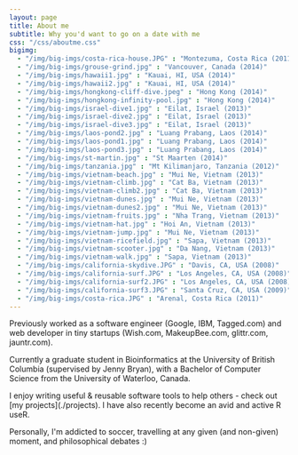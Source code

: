 ```yaml
---
layout: page
title: About me
subtitle: Why you'd want to go on a date with me
css: "/css/aboutme.css"
bigimg:
  - "/img/big-imgs/costa-rica-house.JPG" : "Montezuma, Costa Rica (2011)"
  - "/img/big-imgs/grouse-grind.jpg" : "Vancouver, Canada (2014)"
  - "/img/big-imgs/hawaii1.jpg" : "Kauai, HI, USA (2014)"
  - "/img/big-imgs/hawaii2.jpg" : "Kauai, HI, USA (2014)"
  - "/img/big-imgs/hongkong-cliff-dive.jpeg" : "Hong Kong (2014)"
  - "/img/big-imgs/hongkong-infinity-pool.jpg" : "Hong Kong (2014)"
  - "/img/big-imgs/israel-dive1.jpg" : "Eilat, Israel (2013)"
  - "/img/big-imgs/israel-dive2.jpg" : "Eilat, Israel (2013)"
  - "/img/big-imgs/israel-dive3.jpg" : "Eilat, Israel (2013)"
  - "/img/big-imgs/laos-pond2.jpg" : "Luang Prabang, Laos (2014)"
  - "/img/big-imgs/laos-pond1.jpg" : "Luang Prabang, Laos (2014)"
  - "/img/big-imgs/laos-pond3.jpg" : "Luang Prabang, Laos (2014)"
  - "/img/big-imgs/st-martin.jpg" : "St Maarten (2014)"
  - "/img/big-imgs/tanzania.jpg" : "Mt Kilimanjaro, Tanzania (2012)"
  - "/img/big-imgs/vietnam-beach.jpg" : "Mui Ne, Vietnam (2013)"
  - "/img/big-imgs/vietnam-climb.jpg" : "Cat Ba, Vietnam (2013)"
  - "/img/big-imgs/vietnam-climb2.jpg" : "Cat Ba, Vietnam (2013)" 
  - "/img/big-imgs/vietnam-dunes.jpg" : "Mui Ne, Vietnam (2013)"
  - "/img/big-imgs/vietnam-dunes2.jpg" : "Mui Ne, Vietnam (2013)"
  - "/img/big-imgs/vietnam-fruits.jpg" : "Nha Trang, Vietnam (2013)"
  - "/img/big-imgs/vietnam-hat.jpg" : "Hoi An, Vietnam (2013)"
  - "/img/big-imgs/vietnam-jump.jpg" : "Mui Ne, Vietnam (2013)"
  - "/img/big-imgs/vietnam-ricefield.jpg" : "Sapa, Vietnam (2013)"
  - "/img/big-imgs/vietnam-scooter.jpg" : "Da Nang, Vietnam (2013)"
  - "/img/big-imgs/vietnam-walk.jpg" : "Sapa, Vietnam (2013)"
  - "/img/big-imgs/california-skydive.JPG" : "Davis, CA, USA (2008)"
  - "/img/big-imgs/california-surf.JPG" : "Los Angeles, CA, USA (2008)"
  - "/img/big-imgs/california-surf2.JPG" : "Los Angeles, CA, USA (2008)" 
  - "/img/big-imgs/california-surf3.JPG" : "Santa Cruz, CA, USA (2009)"
  - "/img/big-imgs/costa-rica.JPG" : "Arenal, Costa Rica (2011)"
---
```


<span class="fa fa-briefcase about-icon"></span>

<p class="about-text">
Previously worked as a software engineer (Google, IBM, Tagged.com) and web developer in tiny startups (Wish.com, MakeupBee.com, glittr.com, jauntr.com).
</p>

<span class="fa fa-graduation-cap about-icon"></span>

<p class="about-text">
Currently a graduate student in Bioinformatics at the University of British Columbia (supervised by Jenny Bryan), with a Bachelor of Computer Science from the University of Waterloo, Canada.
</p>

<span class="fa fa-code about-icon"></span>

<p class="about-text">
I enjoy writing useful & reusable software tools to help others - check out [my projects](./projects). I have also recently become an avid and active R useR.
</p>

<span class="fa fa-heart about-icon"></span>

<p class="about-text">
Personally, I'm addicted to soccer, travelling at any given (and non-given) moment, and philosophical debates :)
</p>

